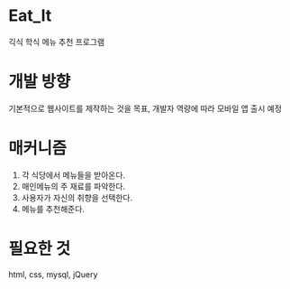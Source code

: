 # Eat_It
긱식 학식 메뉴 추천 프로그램

# 개발 방향
기본적으로 웹사이트를 제작하는 것을 목표, 개발자 역량에 따라 모바일 앱 출시 예정

# 매커니즘
1. 각 식당에서 메뉴들을 받아온다.
2. 매인메뉴의 주 재료를 파악한다.
3. 사용자가 자신의 취향을 선택한다.
4. 메뉴를 추천해준다.

# 필요한 것
html, css, mysql, jQuery
